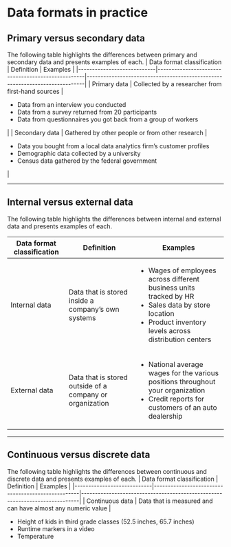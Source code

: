 # Data formats in practice
## Primary versus secondary data
The following table highlights the differences between primary and secondary data and presents examples of each. 
| Data format classification | Definition | Examples |
|----------------------------|---------------------------------------------------|-----------------------------------------------------------------------------|
| Primary data               | Collected by a researcher from first-hand sources | <ul><li>Data from an interview you conducted</li><li>Data from a survey returned from 20 participants</li><li>Data from questionnaires you got back from a group of workers</li></ul> |
| Secondary data             | Gathered by other people or from other research   | <ul><li>Data you bought from a local data analytics firm’s customer profiles</li><li>Demographic data collected by a university</li><li>Census data gathered by the federal government</li></ul> |

---

## Internal versus external data
The following table highlights the differences between internal and external data and presents examples of each. 

| Data format classification | Definition | Examples |
|----------------------------|---------------------------------------------------|-----------------------------------------------------------------------------|
| Internal data | Data that is stored inside a company’s own systems | <ul><li>Wages of employees across different business units tracked by HR </li><li>Sales data by store location</li><li>Product inventory levels across distribution centers</li></ul> |
| External data | Data that is stored outside of a company or organization | <ul><li>National average wages for the various positions throughout your organization</li><li>Credit reports for customers of an auto dealership</li></ul> |

---

## Continuous versus discrete data
The following table highlights the differences between continuous and discrete data and presents examples of each.
| Data format classification | Definition | Examples |
|----------------------------|---------------------------------------------------|-----------------------------------------------------------------------------|
| Continuous data | Data that is measured and can have almost any numeric value | <ul><li>Height of kids in third grade classes (52.5 inches, 65.7 inches)</li><li>Runtime markers in a video</li><li>Temperature</li></ul>


